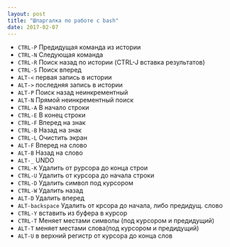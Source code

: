 ```yaml
---
layout: post
title: "Шпаргалка по работе с bash"
date: 2017-02-07
---
```


* `CTRL-P`	Предидущая команда из истории
* `CTRL-N`	Следующая команда
* `CTRL-R`	Поиск назад по истории (CTRL-J вставка результатов)
* `CTRL-S`	Поиск вперед
* `ALT-<`	первая запись в истории
* `ALT->`	последняя запись в истории
* `ALT-P`	Поиск назад неинкрементный
* `ALT-N`	Прямой неинкрементный поиск
* `CTRL-A`	В начало строки
* `CTRL-E`	В конец строки
* `CTRL-F`	Вперед на знак
* `CTRL-B`	Назад на знак
* `CTRL-L`	Очистить экран
* `ALT-F`	Вперед на слово
* `ALT-B`	Назад на слово
* `ALT-_`	UNDO
* `CTRL-K`	Удалить от рурсора до конца строи
* `CTRL-U`	Удалить от курсора до начала строки
* `CTRL-D`	Удалить символ под курсором
* `CTRL-W`	Удалить назад
* `ALT-D`	Удалить вперед
* `ALT-backspace`	Удалить от крсора до начала, либо предидущ. слово
* `CTRL-Y`	вставить из буфера в курсор
* `CTRL-T`	Меняет местами символы (под курсором и предидущий)
* `ALT-T`	меняет местами слова(под курсором и предидущий)
* `ALT-U`	в верхний регистр от курсора до конца слов
